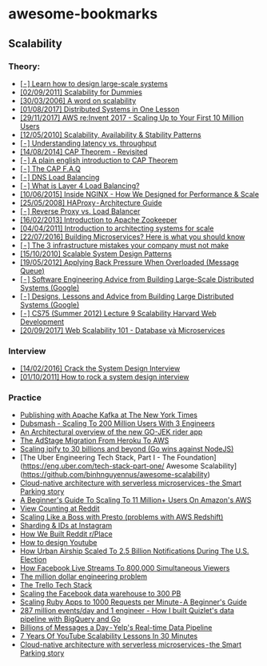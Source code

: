 # awesome-bookmarks

## Scalability
### Theory:
- [[ - ] Learn how to design large-scale systems](https://github.com/donnemartin/system-design-primer)
- [[02/09/2011] Scalability for Dummies](http://www.lecloud.net/tagged/scalability)
- [[30/03/2006] A word on scalability](https://www.allthingsdistributed.com/2006/03/a_word_on_scalability.html)
- [[01/08/2017] Distributed Systems in One Lesson](https://youtu.be/Y6Ev8GIlbxc)
- [[29/11/2017] AWS re:Invent 2017 - Scaling Up to Your First 10 Million Users](https://youtu.be/w95murBkYmU)
- [[12/05/2010] Scalability, Availability & Stability Patterns](https://www.slideshare.net/jboner/scalability-availability-stability-patterns/196)
- [[ - ] Understanding latency vs. throughput](https://community.cadence.com/cadence_blogs_8/b/sd/posts/understanding-latency-vs-throughput)
- [[14/08/2014] CAP Theorem - Revisited](http://robertgreiner.com/2014/08/cap-theorem-revisited/)
- [[ - ] A plain english introduction to CAP Theorem](http://ksat.me/a-plain-english-introduction-to-cap-theorem/)
- [[ - ] The CAP F.A.Q](https://github.com/henryr/cap-faq)
- [[ - ] DNS Load Balancing](https://www.nginx.com/resources/glossary/dns-load-balancing/)
- [[ - ] What is Layer 4 Load Balancing?](https://www.nginx.com/resources/glossary/layer-4-load-balancing/)
- [[10/06/2015] Inside NGINX - How We Designed for Performance & Scale](https://www.nginx.com/blog/inside-nginx-how-we-designed-for-performance-scale/)
- [[25/05/2008] HAProxy - Architecture Guide](http://www.haproxy.org/download/1.2/doc/architecture.txt)
- [[ - ] Reverse Proxy vs. Load Balancer](https://www.nginx.com/resources/glossary/reverse-proxy-vs-load-balancer/)
- [[16/02/2013] Introduction to Apache Zookeeper](https://www.slideshare.net/sauravhaloi/introduction-to-apache-zookeeper)
- [[04/04/2011] Introduction to architecting systems for scale](https://lethain.com/introduction-to-architecting-systems-for-scale/)
- [[22/07/2016] Building Microservices? Here is what you should know](https://cloudncode.blog/2016/07/22/msa-getting-started/)
- [[ - ] The 3 infrastructure mistakes your company must not make](http://firstround.com/review/the-three-infrastructure-mistakes-your-company-must-not-make/)
- [[15/10/2010] Scalable System Design Patterns](https://horicky.blogspot.com/2010/10/scalable-system-design-patterns.html)
- [[19/05/2012] Applying Back Pressure When Overloaded (Message Queue)](https://mechanical-sympathy.blogspot.com/2012/05/apply-back-pressure-when-overloaded.html)
- [[ - ] Software Engineering Advice from Building Large-Scale Distributed Systems (Google)](https://static.googleusercontent.com/media/research.google.com/en//people/jeff/stanford-295-talk.pdf)
- [[ - ] Designs, Lessons and Advice from Building Large Distributed Systems (Google)](http://www.cs.cornell.edu/projects/ladis2009/talks/dean-keynote-ladis2009.pdf)
- [[ - ] CS75 (Summer 2012) Lecture 9 Scalability Harvard Web Development](https://youtu.be/-W9F__D3oY4)
- [[20/09/2017] Web Scalability 101 - Database và Microservices](https://techtalk.vn/blog/posts/web-scalability-101-database-va-microservices)

### Interview
- [[14/02/2016] Crack the System Design Interview](https://www.puncsky.com/blog/2016-02-13-crack-the-system-design-interview)
- [[01/10/2011] How to rock a system design interview](https://www.palantir.com/2011/10/how-to-rock-a-systems-design-interview/)

### Practice
- [Publishing with Apache Kafka at The New York Times](https://www.confluent.io/blog/publishing-apache-kafka-new-york-times)
- [Dubsmash - Scaling To 200 Million Users With 3 Engineers](https://stackshare.io/dubsmash/dubsmash-scaling-to-200-million-users-with-3-engineers)
- [An Architectural overview of the new GO-JEK rider app](https://blog.gojekengineering.com/an-architectural-overview-of-the-new-go-jek-rider-app-bb1dbd174323)
- [The AdStage Migration From Heroku To AWS](http://highscalability.com/blog/2017/5/1/the-adstage-migration-from-heroku-to-aws.html)
- [Scaling ipify to 30 billions and beyond (Go wins against NodeJS)](https://blog.heroku.com/scaling-ipify-to-30-billion-and-beyond)
- [The Uber Engineering Tech Stack, Part I - The Foundation](https://eng.uber.com/tech-stack-part-one/
Awesome Scalability](https://github.com/binhnguyennus/awesome-scalability)
- [Cloud-native architecture with serverless microservices - the Smart Parking story](https://cloudplatform.googleblog.com/2018/04/Cloud-native-architecture-with-serverless-microservices-the-Smart-Parking-story.html)
- [A Beginner's Guide To Scaling To 11 Million+ Users On Amazon's AWS](http://highscalability.com/blog/2016/1/11/a-beginners-guide-to-scaling-to-11-million-users-on-amazons.html)
- [View Counting at Reddit](https://redditblog.com/2017/05/24/view-counting-at-reddit/)
- [Scaling Like a Boss with Presto (problems with AWS Redshift)](https://engineering.grab.com/scaling-like-a-boss-with-presto)
- [Sharding & IDs at Instagram](https://instagram-engineering.com/sharding-ids-at-instagram-1cf5a71e5a5c)
- [How We Built Reddit r/Place](https://redditblog.com/2017/04/13/how-we-built-rplace/)
- [How to design Youtube](http://blog.gainlo.co/index.php/2016/10/22/design-youtube-part/)
- [How Urban Airship Scaled To 2.5 Billion Notifications During The U.S. Election](http://highscalability.com/blog/2016/11/14/how-urban-airship-scaled-to-25-billion-notifications-during.html)
- [How Facebook Live Streams To 800,000 Simultaneous Viewers](http://highscalability.com/blog/2016/6/27/how-facebook-live-streams-to-800000-simultaneous-viewers.html)
- [The million dollar engineering problem](https://segment.com/blog/the-million-dollar-eng-problem/)
- [The Trello Tech Stack](http://blog.fogcreek.com/the-trello-tech-stack/)
- [Scaling the Facebook data warehouse to 300 PB](https://code.fb.com/core-data/scaling-the-facebook-data-warehouse-to-300-pb/)
- [Scaling Ruby Apps to 1000 Requests per Minute - A Beginner's Guide](https://www.speedshop.co/2015/07/29/scaling-ruby-apps-to-1000-rpm.html)
- [287 million events/day and 1 engineer - How I built Quizlet's data pipeline with BigQuery and Go](https://medium.com/tech-quizlet/287-million-events-day-and-1-engineer-how-i-built-quizlet-s-data-pipeline-with-bigquery-and-go-70ffaba1222e)
- [Billions of Messages a Day - Yelp's Real-time Data Pipeline](https://engineeringblog.yelp.com/2016/07/billions-of-messages-a-day-yelps-real-time-data-pipeline.html)
- [7 Years Of YouTube Scalability Lessons In 30 Minutes](http://highscalability.com/blog/2012/3/26/7-years-of-youtube-scalability-lessons-in-30-minutes.html)
- [Cloud-native architecture with serverless microservices - the Smart Parking story](https://cloudplatform.googleblog.com/2018/04/Cloud-native-architecture-with-serverless-microservices-the-Smart-Parking-story.html)